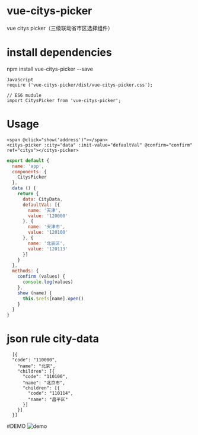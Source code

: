 # vue-citys-picker
vue citys picker（三级联动省市区选择组件）

# install dependencies
npm install vue-citys-picker --save

```
JavaScript
require ('vue-citys-picker/dist/vue-citys-picker.css');

// ES6 mudule
import CitysPicker from 'vue-citys-picker';
```
# Usage
```
<span @click="show('address')"></span>
<citys-picker :city="data" :init-value="defaultVal" @confirm="confirm" ref="citys"></citys-picker>
```

```JavaScript
export default {
  name: 'app',
  components: {
    CitysPicker
  },
  data () {
    return {
      data: CityData,
      defaultVal: [{
        name: '天津',
        value: '120000'
      }, {
        name: '天津市',
        value: '120100'
      }, {
        name: '北辰区',
        value: '120113'
      }]
    }
  },
  methods: {
    confirm (values) {
      console.log(values)
    },
    show (name) {
      this.$refs[name].open()
    }
  }
}
```
# json rule city-data
```
  [{
  "code": "110000",
    "name": "北京",
    "children": [{
      "code": "110100",
      "name": "北京市",
      "children": [{
        "code": "110114",
        "name": "昌平区"
      }]
    }]
  }]
```
#DEMO
![demo](https://ooo.0o0.ooo/2017/02/05/5896a0e98d428.gif)